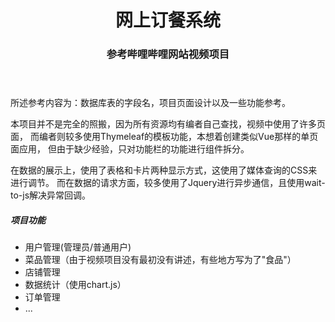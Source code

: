 <div class="container">
    <header>
        <h1>网上订餐系统</h1>
        <h3>参考哔哩哔哩网站视频项目</h3>
    </header>
    <section>
        <article>
            <p>所述参考内容为：数据库表的字段名，项目页面设计以及一些功能参考。</p>    
            <p>本项目并不是完全的照搬，因为所有资源均有编者自己查找，视频中使用了许多页面，
                而编者则较多使用Thymeleaf的模板功能，本想着创建类似Vue那样的单页面应用，
                但由于缺少经验，只对功能栏的功能进行组件拆分。</p>
            <p>在数据的展示上，使用了表格和卡片两种显示方式，这使用了媒体查询的CSS来进行调节。
                而在数据的请求方面，较多使用了Jquery进行异步通信，且使用wait-to-js解决异常回调。</p>
        </article>
        <article>
            <h5>项目功能</h5>
            <ul>
                <li>用户管理(管理员/普通用户)</li>
                <li>菜品管理（由于视频项目没有最初没有讲述，有些地方写为了"食品"）</li>
                <li>店铺管理</li>
                <li>数据统计（使用chart.js）</li>
                <li>订单管理</li>
                <li>...</li>
            </ul>
        </article>
    </section>
</div>